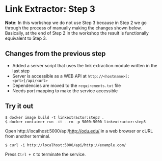 # Link Extractor: Step 3

**Note:** In this workshop we do not use Step 3 because in Step 2 we go through the process of manually making the changes shown below. Basically, at the end of Step 2 in the workshop the result is functionally equivalent to Step 3.

## Changes from the previous step

* Added a server script that uses the link extraction module written in the last step
* Server is accessible as a WEB API at `http://<hostname>[:<prt>]/api/<url>`
* Dependencies are moved to the `requirements.txt` file
* Needs port mapping to make the service accessible

## Try it out

```
$ docker image build -t linkextractor:step3 .
$ docker container run -it --rm -p 5000:5000 linkextractor:step3
```

Open http://localhost:5000/api/http://odu.edu/ in a web browser or cURL from another terminal.

```
$ curl -i http://localhost:5000/api/http://example.com/
```

Press `Ctrl + C` to terminate the service.
